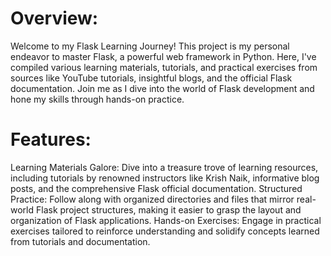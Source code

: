 # Overview:
Welcome to my Flask Learning Journey! This project is my personal endeavor to master Flask, a powerful web framework in Python. Here, I've compiled various learning materials, tutorials, and practical exercises from sources like YouTube tutorials, insightful blogs, and the official Flask documentation. Join me as I dive into the world of Flask development and hone my skills through hands-on practice.

# Features:
Learning Materials Galore: Dive into a treasure trove of learning resources, including tutorials by renowned instructors like Krish Naik, informative blog posts, and the comprehensive Flask official documentation.
Structured Practice: Follow along with organized directories and files that mirror real-world Flask project structures, making it easier to grasp the layout and organization of Flask applications.
Hands-on Exercises: Engage in practical exercises tailored to reinforce understanding and solidify concepts learned from tutorials and documentation.
